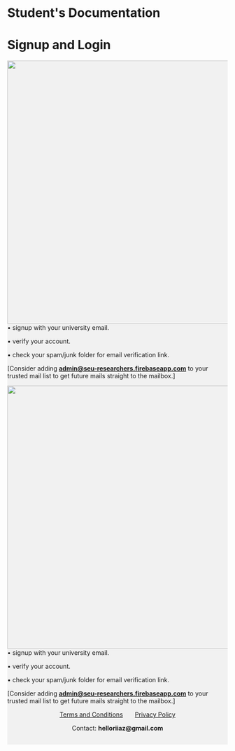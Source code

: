 # **Student's Documentation**

# Signup and Login

<div>
<img style="float: left;" src="./assets/images/signupLogin.gif"
height="600px">
</div>

<div style="float: right;">
• signup with your university email.

• verify your account.

• check your spam/junk folder for email verification link. 

[Consider adding **admin@seu-researchers.firebaseapp.com** to your trusted mail list to get future mails straight to the mailbox.]
</div>



<div>
<img style="float: right;" src="./assets/images/signupLogin.gif"
height="600px">
</div>

<div  style="float: left;">
• signup with your university email.

• verify your account.

• check your spam/junk folder for email verification link. 

[Consider adding **admin@seu-researchers.firebaseapp.com** to your trusted mail list to get future mails straight to the mailbox.]
</div>

<footer>
<div style="background-color:rgba(0, 0, 0, 0.0470588); text-align:center; vertical-align: middle; padding:15px 0;">
<p align="center">
<a href="https://iqbalriiaz.github.io/seu-researchers/Terms-and-Conditions.html">Terms and Conditions</a>&nbsp; &nbsp; &nbsp; &nbsp;<a href="https://iqbalriiaz.github.io/seu-researchers/Privacy-Policy.html">Privacy Policy</a></p>

<p align="center">Contact: <b>helloriiaz@gmail.com</b> </p>
</div>
</footer>